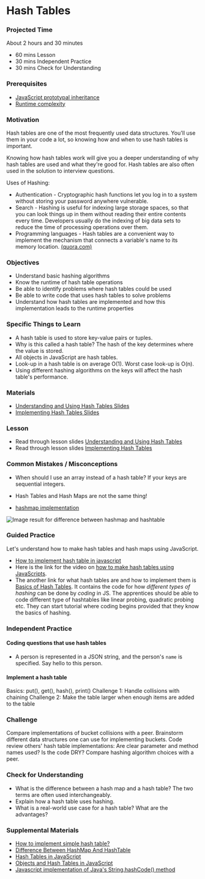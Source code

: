 # Hash Tables

### Projected Time

About 2 hours and 30 minutes
- 60 mins Lesson
- 30 mins Independent Practice
- 30 mins Check for Understanding

### Prerequisites

- [JavaScript prototypal inheritance](../javascript/javascript-7-oop.md)
- [Runtime complexity](../runtime-complexity/runtime-complexity.md)

### Motivation
Hash tables are one of the most frequently used data structures. You'll use them in your code a lot, so knowing how and when to use hash tables is important.

Knowing how hash tables work will give you a deeper understanding of why hash tables are used and what they're good for. Hash tables are also often used in the solution to interview questions.

Uses of Hashing:
- Authentication - Cryptographic hash functions let you log in to a system without storing your password anywhere vulnerable.
- Search - Hashing is useful for indexing large storage spaces, so that you can look things up in them without reading their entire contents every time. Developers usually do the indexing of big data sets to reduce the time of processing operations over them.
- Programming languages - Hash tables are a convenient way to implement the mechanism that connects a variable's name to its memory location.
[(quora.com)](https://www.quora.com/What-are-the-real-world-examples-for-hashing)

### Objectives
- Understand basic hashing algorithms
- Know the runtime of hash table operations
- Be able to identify problems where hash tables could be used
- Be able to write code that uses hash tables to solve problems
- Understand how hash tables are implemented and how this implementation leads to the runtime properties

### Specific Things to Learn
- A hash table is used to store key-value pairs or tuples.
- Why is this called a hash table? The hash of the key determines where the value is stored.
- All objects in JavaScript are hash tables.
- Look-up in a hash table is on average O(1). Worst case look-up is O(n).
- Using different hashing algorithms on the keys will affect the hash table's performance.

### Materials
- [Understanding and Using Hash Tables Slides](https://docs.google.com/presentation/d/1V9liCnncXJDXZ0CK_MbXfFrWz6cwGucTYdIkHdkJ9_8/edit#slide=id.p)
- [Implementing Hash Tables Slides](https://docs.google.com/presentation/d/1-zCx1fc5cUP6rklL-CrYzmO8ibcXztsOZxJUv3Fpd-s/edit#slide=id.g2f6e14aaa5_0_0)

### Lesson
- Read through lesson slides [Understanding and Using Hash Tables](https://docs.google.com/presentation/d/1V9liCnncXJDXZ0CK_MbXfFrWz6cwGucTYdIkHdkJ9_8/edit#slide=id.p)
- Read through lesson slides [Implementing Hash Tables](https://docs.google.com/presentation/d/1-zCx1fc5cUP6rklL-CrYzmO8ibcXztsOZxJUv3Fpd-s/edit#slide=id.g2f6e14aaa5_0_0)

### Common Mistakes / Misconceptions

- When should I use an array instead of a hash table? If your keys are sequential integers.

- Hash Tables and Hash Maps are not the same thing!

- [hashmap implementation](https://gist.github.com/dtx/3791420)

 ![Image result for difference between hashmap and hashtable](https://pbs.twimg.com/media/CQid0gyUYAA2onl.png)


### Guided Practice

Let's understand how to make hash tables and hash maps using JavaScript.

- [How to implement hash table in javascript](https://reactgo.com/hashtable-javascript/)
- Here is the link for the video on [how to make hash tables using JavaScripts](https://www.youtube.com/watch?v=VundFD_ccgE).   
- The another link for what hash tables are and how to implement them is [Basics of Hash Tables](https://www.hackerearth.com/practice/data-structures/hash-tables/basics-of-hash-tables/tutorial/). It contains the code for how *different types of hashing* can be done by *coding* in JS. The apprentices should be able to code different type of hashtables like linear probing, quadratic probing etc. They can start tutorial where coding begins provided that they know the basics of hashing.

### Independent Practice
#### Coding questions that use hash tables
-  A person is represented in a JSON string, and the person's `name` is specified. Say hello to this person.

#### Implement a hash table
Basics: put(), get(), hash(), print()
Challenge 1: Handle collisions with chaining
Challenge 2: Make the table larger when enough items are added to the table

### Challenge
Compare implementations of bucket collisions with a peer. Brainstorm different data structures one can use for implementing buckets. Code review others' hash table implementations: Are clear parameter and method names used? Is the code DRY? Compare hashing algorithm choices with a peer.

### Check for Understanding
- What is the difference between a hash map and a hash table? The two terms are often used interchangeably.
- Explain how a hash table uses hashing.
- What is a real-world use case for a hash table?  What are the advantages?

### Supplemental Materials

- [How to implement simple hash table?](https://medium.freecodecamp.org/how-to-implement-a-simple-hash-table-in-javascript-cb3b9c1f2997)
- [Difference Between HashMap And HashTable](https://javahungry.blogspot.com/2014/03/hashmap-vs-hashtable-difference-with-example-java-interview-questions.html)
- [Hash Tables in JavaScript](http://www.mojavelinux.com/articles/javascript_hashes.html)
- [Objects and Hash Tables in JavaScript](https://codeburst.io/objects-and-hash-tables-in-javascript-a472ad1940d9)
- [Javascript implementation of Java's String.hashCode() method](http://werxltd.com/wp/2010/05/13/javascript-implementation-of-javas-string-hashcode-method/)
